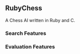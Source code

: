 
## RubyChess

A Chess AI written in Ruby and C.








### Search Features
  
  




### Evaluation Features




  


